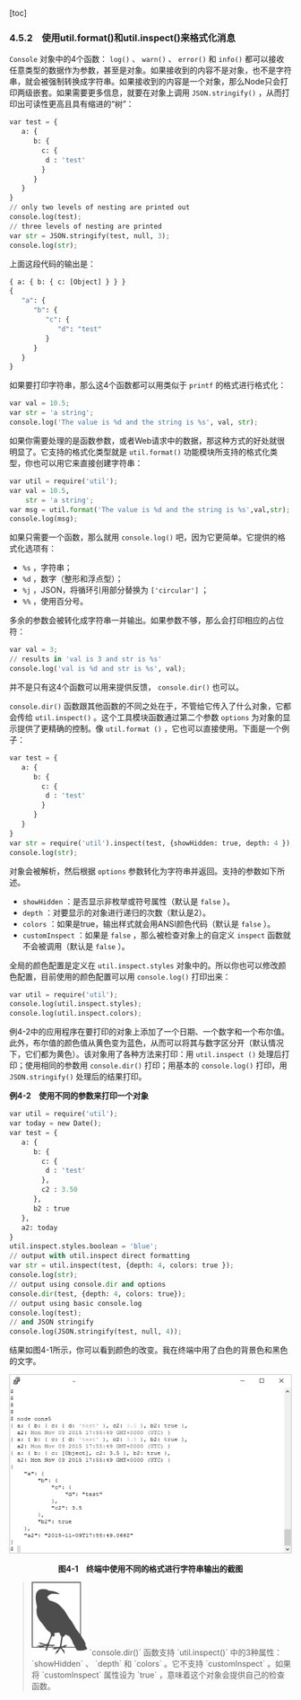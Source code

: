 [toc]

### 4.5.2　使用util.format()和util.inspect()来格式化消息

`Console` 对象中的4个函数： `log()` 、 `warn()` 、 `error()` 和 `info()` 都可以接收任意类型的数据作为参数，甚至是对象。如果接收到的内容不是对象，也不是字符串，就会被强制转换成字符串。如果接收到的内容是一个对象，那么Node只会打印两级嵌套。如果需要更多信息，就要在对象上调用 `JSON.stringify()` ，从而打印出可读性更高且具有缩进的“树”：

```python
var test = { 
   a: { 
      b: { 
        c: { 
         d : 'test' 
        } 
      } 
   } 
} 
// only two levels of nesting are printed out
console.log(test);
// three levels of nesting are printed
var str = JSON.stringify(test, null, 3);
console.log(str);
```

上面这段代码的输出是：

```python
{ a: { b: { c: [Object] } } }
{
   "a": { 
      "b": { 
         "c": {
            "d": "test"
         } 
      } 
   }
}
```

如果要打印字符串，那么这4个函数都可以用类似于 `printf` 的格式进行格式化：

```python
var val = 10.5;
var str = 'a string';
console.log('The value is %d and the string is %s', val, str);
```

如果你需要处理的是函数参数，或者Web请求中的数据，那这种方式的好处就很明显了。它支持的格式化类型就是 `util.format()` 功能模块所支持的格式化类型，你也可以用它来直接创建字符串：

```python
var util = require('util');
var val = 10.5,
    str = 'a string';
var msg = util.format('The value is %d and the string is %s',val,str);
console.log(msg);
```

如果只需要一个函数，那么就用 `console.log()` 吧，因为它更简单。它提供的格式化选项有：

+ `%s` ，字符串；
+ `%d` ，数字（整形和浮点型）；
+ `%j` ，JSON，将循环引用部分替换为 `['circular']` ；
+ `%%` ，使用百分号。

多余的参数会被转化成字符串一并输出。如果参数不够，那么会打印相应的占位符：

```python
var val = 3; 
// results in 'val is 3 and str is %s'
console.log('val is %d and str is %s', val);
```

并不是只有这4个函数可以用来提供反馈， `console.dir()` 也可以。

`console.dir()` 函数跟其他函数的不同之处在于，不管给它传入了什么对象，它都会传给 `util.inspect()` 。这个工具模块函数通过第二个参数 `options` 为对象的显示提供了更精确的控制。像 `util.format ()` ，它也可以直接使用。下面是一个例子：

```python
var test = { 
   a: { 
      b: { 
        c: { 
         d : 'test' 
        } 
      } 
   } 
}
var str = require('util').inspect(test, {showHidden: true, depth: 4 });
console.log(str);
```

对象会被解析，然后根据 `options` 参数转化为字符串并返回。支持的参数如下所述。

+ `showHidden` ：是否显示非枚举或符号属性（默认是 `false` ）。
+ `depth` ：对要显示的对象进行递归的次数（默认是2）。
+ `colors` ：如果是true，输出样式就会用ANSI颜色代码（默认是 `false` ）。
+ `customInspect` ：如果是 `false` ，那么被检查对象上的自定义 `inspect` 函数就不会被调用（默认是 `false` ）。

全局的颜色配置是定义在 `util.inspect.styles` 对象中的。所以你也可以修改颜色配置，目前使用的颜色配置可以用 `console.log()` 打印出来：

```python
var util = require('util');
console.log(util.inspect.styles);
console.log(util.inspect.colors);
```

例4-2中的应用程序在要打印的对象上添加了一个日期、一个数字和一个布尔值。此外，布尔值的颜色值从黄色变为蓝色，从而可以将其与数字区分开（默认情况下，它们都为黄色）。该对象用了各种方法来打印：用 `util.inspect ()` 处理后打印；使用相同的参数用 `console.dir()` 打印；用基本的 `console.log()` 打印，用 `JSON.stringify()` 处理后的结果打印。

**例4-2　使用不同的参数来打印一个对象**

```python
var util = require('util');
var today = new Date();
var test = { 
   a: { 
      b: { 
        c: { 
         d : 'test' 
        }, 
        c2 : 3.50 
      }, 
      b2 : true 
   }, 
   a2: today 
} 
util.inspect.styles.boolean = 'blue';
// output with util.inspect direct formatting
var str = util.inspect(test, {depth: 4, colors: true });
console.log(str);
// output using console.dir and options
console.dir(test, {depth: 4, colors: true});
// output using basic console.log
console.log(test);
// and JSON stringify
console.log(JSON.stringify(test, null, 4));
```

结果如图4-1所示，你可以看到颜色的改变。我在终端中用了白色的背景色和黑色的文字。

![61.png](./images/61.png)
<center class="my_markdown"><b class="my_markdown">图4-1　终端中使用不同的格式进行字符串输出的截图</b></center>

> <img class="my_markdown" src="./images/62.png" style="width:99px;  height: 131px; " width="10%"/>
> `console.dir()` 函数支持 `util.inspect()` 中的3种属性： `showHidden` 、 `depth` 和 `colors` 。它不支持 `customInspect` 。如果将 `customInspect` 属性设为 `true` ，意味着这个对象会提供自己的检查函数。

